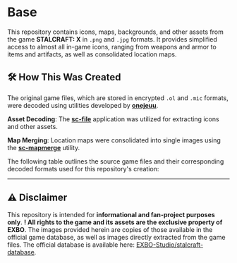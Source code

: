 # Base

This repository contains icons, maps, backgrounds, and other assets from the game **STALCRAFT: X** in `.png` and `.jpg` formats. It provides simplified access to almost all in-game icons, ranging from weapons and armor to items and artifacts, as well as consolidated location maps.

## 🛠️ How This Was Created

The original game files, which are stored in encrypted `.ol` and `.mic` formats, were decoded using utilities developed by [**onejeuu**](https://github.com/onejeuu).

**Asset Decoding**: The **[sc-file](https://github.com/onejeuu/sc-file)** application was utilized for extracting icons and other assets.

**Map Merging**: Location maps were consolidated into single images using the **[sc-mapmerge](https://github.com/onejeuu/sc-mapmerge)** utility.

The following table outlines the source game files and their corresponding decoded formats used for this repository's creation:

---

## ⚠️ Disclaimer

This repository is intended for **informational and fan-project purposes only**. **! All rights to the game and its assets are the exclusive property of EXBO**. The images provided herein are copies of those available in the official game database, as well as images directly extracted from the game files. The official database is available here: [EXBO-Studio/stalcraft-database](https://github.com/EXBO-Studio/stalcraft-database).
